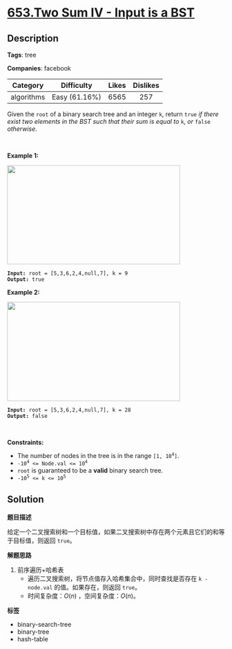 # [653.Two Sum IV - Input is a BST](https://leetcode.com/problems/two-sum-iv-input-is-a-bst/description/)

## Description

**Tags**: tree

**Companies**: facebook

|  Category  |  Difficulty   | Likes | Dislikes |
| :--------: | :-----------: | :---: | :------: |
| algorithms | Easy (61.16%) | 6565  |   257    |

<p>Given the <code>root</code> of a binary search tree and an integer <code>k</code>, return <code>true</code> <em>if there exist two elements in the BST such that their sum is equal to</em> <code>k</code>, <em>or</em> <code>false</code> <em>otherwise</em>.</p>
<p>&nbsp;</p>
<p><strong class="example">Example 1:</strong></p>
<img alt="" src="https://assets.leetcode.com/uploads/2020/09/21/sum_tree_1.jpg" style="width: 400px; height: 229px;" />
<pre><code><strong>Input:</strong> root = [5,3,6,2,4,null,7], k = 9
<strong>Output:</strong> true</code></pre>
<p><strong class="example">Example 2:</strong></p>
<img alt="" src="https://assets.leetcode.com/uploads/2020/09/21/sum_tree_2.jpg" style="width: 400px; height: 229px;" />
<pre><code><strong>Input:</strong> root = [5,3,6,2,4,null,7], k = 28
<strong>Output:</strong> false</code></pre>
<p>&nbsp;</p>
<p><strong>Constraints:</strong></p>
<ul>
  <li>The number of nodes in the tree is in the range <code>[1, 10<sup>4</sup>]</code>.</li>
  <li><code>-10<sup>4</sup> &lt;= Node.val &lt;= 10<sup>4</sup></code></li>
  <li><code>root</code> is guaranteed to be a <strong>valid</strong> binary search tree.</li>
  <li><code>-10<sup>5</sup> &lt;= k &lt;= 10<sup>5</sup></code></li>
</ul>

## Solution

**题目描述**

给定一个二叉搜索树和一个目标值，如果二叉搜索树中存在两个元素且它们的和等于目标值，则返回 `true`。

**解题思路**

1. 前序遍历+哈希表
   - 遍历二叉搜索树，将节点值存入哈希集合中，同时查找是否存在 `k - node.val` 的值。如果存在，则返回 `true`。
   - 时间复杂度：$O(n)$ ，空间复杂度：$O(n)$。

**标签**

- binary-search-tree
- binary-tree
- hash-table
